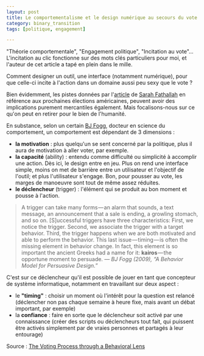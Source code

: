 ```yaml
---
layout: post
title: Le comportementalisme et le design numérique au secours du vote
category: binary_transition
tags: [politique, engagement]

---
```


"Théorie comportementale", "Engagement politique", "Incitation au vote"... L'incitation au clic fonctionne sur des mots clés particuliers pour moi, et l'auteur de cet article a tapé en plein dans le mille.

<!--more-->

Comment designer un outil, une interface (notamment numérique), pour que celle-ci incite à l'action dans un domaine aussi peu sexy que le vote ?

Bien évidemment, les pistes données par l'[article][source] de [Sarah Fathallah](https://medium.com/@sfath) en référence aux prochaines élections américaines, peuvent avoir des implications purement mercantiles également. Mais focalisons-nous sur ce qu'on peut en retirer pour le bien de l'humanité.

En substance, selon un certain [BJ Fogg](http://behaviormodel.org/), docteur en science du comportement, un comportement est dépendant de 3 dimensions :
- **la motivation** : plus quelqu'un se sent concerné par la politique, plus il aura de motivation à aller voter, par exemple.
- **la capacité** (ability) : entendu comme difficulté ou simplicité à accomplir une action. Dès ici, le design entre en jeu. Plus on rend une interface simple, moins on met de barrière entre un utilisateur et l'objectif de l'outil; et plus l'utilisateur s'engage. Bon, pour pousser au vote, les marges de manoeuvre sont tout de même assez réduites.
- **le déclencheur** (trigger) : l'élément qui se produit au bon moment et pousse à l'action.

> A trigger can take many forms — an alarm that sounds, a text message, an announcement that a sale is ending, a growling stomach, and so on. [S]uccessful triggers have three characteristics: First, we notice the trigger. Second, we associate the trigger with a target behavior. Third, the trigger happens when we are both motivated and able to perform the behavior. This last issue — timing — is often the missing element in behavior change. In fact, this element is so important the ancient Greeks had a name for it: **kairos** — the opportune moment to persuade.
*— BJ Fogg (2009), “A Behavior Model for Persuasive Design.*”


C'est sur ce déclencheur qu'il est possible de jouer en tant que concepteur de système informatique, notamment en travaillant sur deux aspect :
- le **"timing"** : choisir un moment où l'intérêt pour la question est relancé (déclencher non pas chaque semaine à heure fixe, mais avant un débat important, par exemple)
- la **confiance** : faire en sorte que le déclencheur soit activé par une connaissance (créer des scripts ou déclencheurs tout fait, qui puissent être activés simplement par de vraies personnes et partagés à leur entourage)



Source : [The Voting Process through a Behavioral Lens][source]

[source]: https://medium.com/sap-design/looking-at-the-voting-process-through-a-behavioral-lens-e9a0443b9cb2#.8wcgwcmgn
